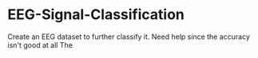 # EEG-Signal-Classification
Create an EEG dataset to further classify it. Need help since the accuracy isn't good at all
The
